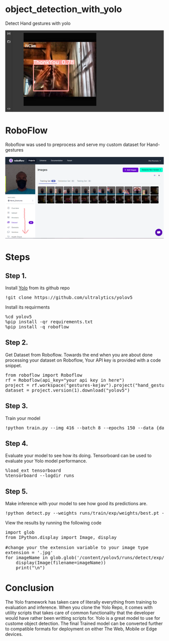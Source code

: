 # object_detection_with_yolo
Detect Hand gestures with yolo

<span align="left">
  <img width="600" heigt="300" src="https://github.com/Nnamaka/object_detection_with_yolo/blob/main/Thankyou.png">
</span>

# RoboFlow
Roboflow was used to preprocess and serve my custom dataset for Hand-gestures
<p align="left">
  <img src="https://github.com/Nnamaka/object_detection_with_yolo/blob/main/Roboflow.png">
</p>

# Steps

## Step 1.

Install <a href="https://github.com/ultralytics/yolov5">Yolo</a> from its github repo
<pre>
!git clone https://github.com/ultralytics/yolov5
</pre>
Install its requirments
<pre>
%cd yolov5
%pip install -qr requirements.txt
%pip install -q roboflow
</pre>


## Step 2.

Get Dataset from Roboflow.
Towards the end when you are about done processing your dataset on Roboflow, Your API key is provided with a code snippet.
<pre>
from roboflow import Roboflow
rf = Roboflow(api_key="your api key in here")
project = rf.workspace("gestures-kejav").project("hand_gestures-iwirp")
dataset = project.version(1).download("yolov5")
</pre>

## Step 3.

Train your model
<pre>
!python train.py --img 416 --batch 8 --epochs 150 --data {dataset.location}/data.yaml --weights yolov5s.pt --cache
</pre>

## Step 4.

Evaluate your model to see how its doing. 
Tensorboard can be used to evaluate your Yolo model performance. 
<pre>
%load_ext tensorboard
%tensorboard --logdir runs
</pre>

## Step 5.

Make inference with your model to see how good its predictions are.
<pre>
!python detect.py --weights runs/train/exp/weights/best.pt --img 416 --conf 0.1 --source {dataset.location}/test/images
</pre>

View the results by running the following code
<pre>
import glob
from IPython.display import Image, display

#change your the extension variable to your image type
extension = '.jpg'
for imageName in glob.glob('/content/yolov5/runs/detect/exp/*' + extension):
    display(Image(filename=imageName))
    print("\n")
</pre>


# Conclusion

The Yolo framework has taken care of literally everything from training to evaluation and inference. 
When you clone the Yolo Repo, it comes with utility scripts that takes care of common functionality that the developer would have rather been writting scripts for.
Yolo is a great model to use for custome object detection. The final Trained model can be converted further to compatible formats for deployment on either The Web, Mobile or Edge devices.
